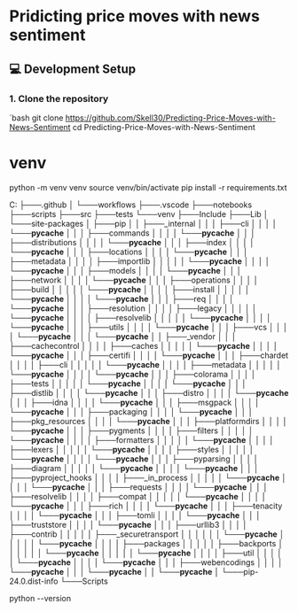  # Pridicting price moves with news sentiment

## 💻 Development Setup

### 1. Clone the repository
`bash
git clone https://github.com/Skell30/Predicting-Price-Moves-with-News-Sentiment
cd Predicting-Price-Moves-with-News-Sentiment

# venv
python -m venv venv
source venv/bin/activate
pip install -r requirements.txt


C:
├───.github
│   └───workflows
├───.vscode
├───notebooks
├───scripts
├───src
├───tests
└───venv
    ├───Include
    ├───Lib
    │   └───site-packages
    │       ├───pip
    │       │   ├───_internal
    │       │   │   ├───cli
    │       │   │   │   └───__pycache__
    │       │   │   ├───commands
    │       │   │   │   └───__pycache__
    │       │   │   ├───distributions
    │       │   │   │   └───__pycache__
    │       │   │   ├───index
    │       │   │   │   └───__pycache__
    │       │   │   ├───locations
    │       │   │   │   └───__pycache__
    │       │   │   ├───metadata
    │       │   │   │   ├───importlib
    │       │   │   │   │   └───__pycache__
    │       │   │   │   └───__pycache__
    │       │   │   ├───models
    │       │   │   │   └───__pycache__
    │       │   │   ├───network
    │       │   │   │   └───__pycache__
    │       │   │   ├───operations
    │       │   │   │   ├───build
    │       │   │   │   │   └───__pycache__
    │       │   │   │   ├───install
    │       │   │   │   │   └───__pycache__
    │       │   │   │   └───__pycache__
    │       │   │   ├───req
    │       │   │   │   └───__pycache__
    │       │   │   ├───resolution
    │       │   │   │   ├───legacy
    │       │   │   │   │   └───__pycache__
    │       │   │   │   ├───resolvelib
    │       │   │   │   │   └───__pycache__
    │       │   │   │   └───__pycache__
    │       │   │   ├───utils
    │       │   │   │   └───__pycache__
    │       │   │   ├───vcs
    │       │   │   │   └───__pycache__
    │       │   │   └───__pycache__
    │       │   ├───_vendor
    │       │   │   ├───cachecontrol
    │       │   │   │   ├───caches
    │       │   │   │   │   └───__pycache__
    │       │   │   │   └───__pycache__
    │       │   │   ├───certifi
    │       │   │   │   └───__pycache__
    │       │   │   ├───chardet
    │       │   │   │   ├───cli
    │       │   │   │   │   └───__pycache__
    │       │   │   │   ├───metadata
    │       │   │   │   │   └───__pycache__
    │       │   │   │   └───__pycache__
    │       │   │   ├───colorama
    │       │   │   │   ├───tests
    │       │   │   │   │   └───__pycache__
    │       │   │   │   └───__pycache__
    │       │   │   ├───distlib
    │       │   │   │   └───__pycache__
    │       │   │   ├───distro
    │       │   │   │   └───__pycache__
    │       │   │   ├───idna
    │       │   │   │   └───__pycache__
    │       │   │   ├───msgpack
    │       │   │   │   └───__pycache__
    │       │   │   ├───packaging
    │       │   │   │   └───__pycache__
    │       │   │   ├───pkg_resources
    │       │   │   │   └───__pycache__
    │       │   │   ├───platformdirs
    │       │   │   │   └───__pycache__
    │       │   │   ├───pygments
    │       │   │   │   ├───filters
    │       │   │   │   │   └───__pycache__
    │       │   │   │   ├───formatters
    │       │   │   │   │   └───__pycache__
    │       │   │   │   ├───lexers
    │       │   │   │   │   └───__pycache__
    │       │   │   │   ├───styles
    │       │   │   │   │   └───__pycache__
    │       │   │   │   └───__pycache__
    │       │   │   ├───pyparsing
    │       │   │   │   ├───diagram
    │       │   │   │   │   └───__pycache__
    │       │   │   │   └───__pycache__
    │       │   │   ├───pyproject_hooks
    │       │   │   │   ├───_in_process
    │       │   │   │   │   └───__pycache__
    │       │   │   │   └───__pycache__
    │       │   │   ├───requests
    │       │   │   │   └───__pycache__
    │       │   │   ├───resolvelib
    │       │   │   │   ├───compat
    │       │   │   │   │   └───__pycache__
    │       │   │   │   └───__pycache__
    │       │   │   ├───rich
    │       │   │   │   └───__pycache__
    │       │   │   ├───tenacity
    │       │   │   │   └───__pycache__
    │       │   │   ├───tomli
    │       │   │   │   └───__pycache__
    │       │   │   ├───truststore
    │       │   │   │   └───__pycache__
    │       │   │   ├───urllib3
    │       │   │   │   ├───contrib
    │       │   │   │   │   ├───_securetransport
    │       │   │   │   │   │   └───__pycache__
    │       │   │   │   │   └───__pycache__
    │       │   │   │   ├───packages
    │       │   │   │   │   ├───backports
    │       │   │   │   │   │   └───__pycache__
    │       │   │   │   │   └───__pycache__
    │       │   │   │   ├───util
    │       │   │   │   │   └───__pycache__
    │       │   │   │   └───__pycache__
    │       │   │   ├───webencodings
    │       │   │   │   └───__pycache__
    │       │   │   └───__pycache__
    │       │   └───__pycache__
    │       └───pip-24.0.dist-info
    └───Scripts


python --version
